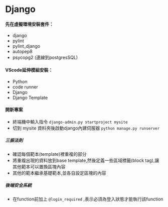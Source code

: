 # Django
#### 先在虛擬環境安裝套件：
* django
* pylint
* pylint_django
* autopep8
* psycopg2 (連線到postgresSQL)

#### VScode延伸模組安裝：
* Python
* code runner
* Django
* Django Template

#### 開新專案
* 終端機中輸入指令
`django-admin.py startproject mysite`
* 切到 mysite 資料夾後啟動django內建伺服器
`python manage.py runserver`
##### 三振法則
* 確認每個範本(template)裡重複的部分
* 將重複出現的資料放到base template,然後定義一些區域標籤(block tag),讓其他範本可以置換區塊內容
* 其他的範本繼承基礎範本,並各自設定區塊的內容

##### 後端安全系統
* 在function前加上 `@login_required` ,表示必須為登入狀態才能執行該function